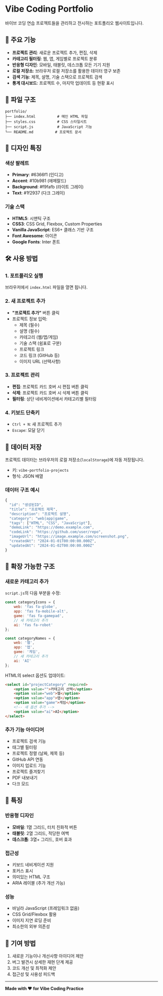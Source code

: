 # Vibe Coding Portfolio

바이브 코딩 연습 프로젝트들을 관리하고 전시하는 포트폴리오 웹사이트입니다.

## 🚀 주요 기능

- **프로젝트 관리**: 새로운 프로젝트 추가, 편집, 삭제
- **카테고리 필터링**: 웹, 앱, 게임별로 프로젝트 분류
- **반응형 디자인**: 모바일, 태블릿, 데스크톱 모든 기기 지원
- **로컬 저장소**: 브라우저 로컬 저장소를 활용한 데이터 영구 보존
- **검색 기능**: 제목, 설명, 기술 스택으로 프로젝트 검색
- **통계 대시보드**: 프로젝트 수, 마지막 업데이트 등 현황 표시

## 📁 파일 구조

```
portfolio/
├── index.html          # 메인 HTML 파일
├── styles.css          # CSS 스타일시트
├── script.js           # JavaScript 기능
└── README.md          # 프로젝트 문서
```

## 🎨 디자인 특징

### 색상 팔레트
- **Primary**: #6366f1 (인디고)
- **Accent**: #10b981 (에메랄드)
- **Background**: #f9fafb (라이트 그레이)
- **Text**: #1f2937 (다크 그레이)

### 기술 스택
- **HTML5**: 시맨틱 구조
- **CSS3**: CSS Grid, Flexbox, Custom Properties
- **Vanilla JavaScript**: ES6+ 클래스 기반 구조
- **Font Awesome**: 아이콘
- **Google Fonts**: Inter 폰트

## 🛠️ 사용 방법

### 1. 포트폴리오 실행
브라우저에서 `index.html` 파일을 열면 됩니다.

### 2. 새 프로젝트 추가
- **"프로젝트 추가"** 버튼 클릭
- 프로젝트 정보 입력:
  - 제목 (필수)
  - 설명 (필수)
  - 카테고리 (웹/앱/게임)
  - 기술 스택 (쉼표로 구분)
  - 프로젝트 링크
  - 코드 링크 (GitHub 등)
  - 이미지 URL (선택사항)

### 3. 프로젝트 관리
- **편집**: 프로젝트 카드 호버 시 편집 버튼 클릭
- **삭제**: 프로젝트 카드 호버 시 삭제 버튼 클릭
- **필터링**: 상단 네비게이션에서 카테고리별 필터링

### 4. 키보드 단축키
- `Ctrl + N`: 새 프로젝트 추가
- `Escape`: 모달 닫기

## 💾 데이터 저장

프로젝트 데이터는 브라우저의 로컬 저장소(`localStorage`)에 자동 저장됩니다.
- 키: `vibe-portfolio-projects`
- 형식: JSON 배열

### 데이터 구조 예시
```javascript
{
  "id": "생성된ID",
  "title": "프로젝트 제목",
  "description": "프로젝트 설명",
  "category": "web|app|game",
  "tags": ["HTML", "CSS", "JavaScript"],
  "demoLink": "https://demo.example.com",
  "codeLink": "https://github.com/user/repo",
  "imageUrl": "https://image.example.com/screenshot.png",
  "createdAt": "2024-01-01T00:00:00.000Z",
  "updatedAt": "2024-01-02T00:00:00.000Z"
}
```

## 🎯 확장 가능한 구조

### 새로운 카테고리 추가
`script.js`의 다음 부분을 수정:

```javascript
const categoryIcons = {
    web: 'fas fa-globe',
    app: 'fas fa-mobile-alt',
    game: 'fas fa-gamepad',
    // 새 카테고리 추가
    ai: 'fas fa-robot'
};

const categoryNames = {
    web: '웹',
    app: '앱',
    game: '게임',
    // 새 카테고리 추가
    ai: 'AI'
};
```

HTML의 select 옵션도 업데이트:
```html
<select id="projectCategory" required>
    <option value="">카테고리 선택</option>
    <option value="web">웹</option>
    <option value="app">앱</option>
    <option value="game">게임</option>
    <!-- 새 옵션 추가 -->
    <option value="ai">AI</option>
</select>
```

### 추가 기능 아이디어
- 프로젝트 검색 기능
- 태그별 필터링
- 프로젝트 정렬 (날짜, 제목 등)
- GitHub API 연동
- 이미지 업로드 기능
- 프로젝트 즐겨찾기
- PDF 내보내기
- 다크 모드

## 🌟 특징

### 반응형 디자인
- **모바일**: 1열 그리드, 터치 친화적 버튼
- **태블릿**: 2열 그리드, 적당한 여백
- **데스크톱**: 3열+ 그리드, 호버 효과

### 접근성
- 키보드 네비게이션 지원
- 포커스 표시
- 의미있는 HTML 구조
- ARIA 레이블 (추가 개선 가능)

### 성능
- 바닐라 JavaScript (프레임워크 없음)
- CSS Grid/Flexbox 활용
- 이미지 지연 로딩 준비
- 최소한의 외부 의존성

## 🤝 기여 방법

1. 새로운 기능이나 개선사항 아이디어 제안
2. 버그 발견시 상세한 재현 단계 제공
3. 코드 개선 및 최적화 제안
4. 접근성 및 사용성 피드백

---

**Made with ❤️ for Vibe Coding Practice**